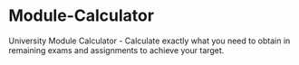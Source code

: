 # Module-Calculator
University Module Calculator - Calculate exactly what you need to obtain in remaining exams and assignments to achieve your target.
